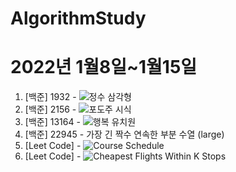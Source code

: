 # AlgorithmStudy

# 2022년 1월8일~1월15일

1. [백준] 1932 - ![정수 삼각형](https://www.acmicpc.net/problem/1932)
2. [백준] 2156 - ![포도주 시식](https://www.acmicpc.net/problem/2156)
3. [백준] 13164 - ![행복 유치원](https://www.acmicpc.net/problem/13164)
4. [백준] 22945 - 가장 긴 짝수 연속한 부분 수열 (large)
5. [Leet Code] - ![Course Schedule](https://leetcode.com/problems/course-schedule/)
6. [Leet Code] - ![Cheapest Flights Within K Stops](https://leetcode.com/problems/cheapest-flights-within-k-stops/)
